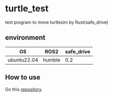 # turtle_test
test program to move turtlesim by Rust(safe_drive)

## environment
|OS|ROS2|safe_drive|
|----|----|----|
|ubuntu22.04|humble|0.2|

## How to use
Go this [repository](https://github.com/motii8128/launch_example).
